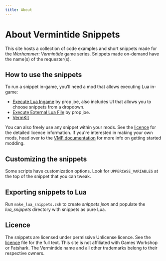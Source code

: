 ```yaml
---
title: About
---
```


# About Vermintide Snippets
This site hosts a collection of code examples and short snippets made for the _Warhammer: Vermintide_ game series.
Snippets made on-demand have the name(s) of the requester(s).


## How to use the snippets
To run a snippet in-game, you'll need a mod that allows executing Lua in-game:

+ [Execute Lua Ingame](https://steamcommunity.com/sharedfiles/filedetails/?id=1705479264) by prop joe, also includes UI that allows you to choose snippets from a dropdown.
+ [Execute External Lua File](https://steamcommunity.com/sharedfiles/filedetails/?id=1401150396) by prop joe.
+ [VermKit](https://steamcommunity.com/sharedfiles/filedetails/?id=1709998063)

You can also freely use any snippet within your mods. See the [licence](./LICENCE.md) for the detailed licence information.
If you're interested in making your own mods, head over to the [VMF documentation](https://vmf-docs.verminti.de) for more info on getting started modding.

## Customizing the snippets
Some scripts have customization options. Look for `UPPERCASE_VARIABLES` at the top of the snippet that you can tweak.

## Exporting snippets to Lua
Run `make_lua_snippets.zsh` to create *snippets.json* and populate the *lua_snippets* directory with snippets as pure Lua.

## Licence
The snippets are licensed under permissive Unlicense licence. See the [licence](./LICENCE.md) file for the full text.
This site is not affiliated with Games Workshop or Fatshark. The Vermintide name and all other trademarks belong to their respective owners.

